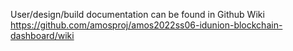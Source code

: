 User/design/build documentation can be found in Github Wiki 
https://github.com/amosproj/amos2022ss06-idunion-blockchain-dashboard/wiki
